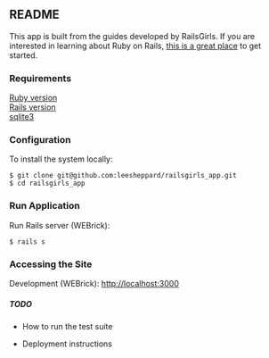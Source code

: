## README

This app is built from the guides developed by RailsGirls. If you are interested in learning about Ruby on Rails, [this is a great place](http://guides.railsgirls.com/app) to get started.

### Requirements

[Ruby version](.ruby-version)<br />
[Rails version](Gemfile#L10)<br />
[sqlite3](#)

### Configuration

To install the system locally:

	$ git clone git@github.com:leesheppard/railsgirls_app.git
	$ cd railsgirls_app
	
### Run Application

Run Rails server (WEBrick):

    $ rails s

### Accessing the Site

Development (WEBrick): [http://localhost:3000](http://localhost:3000)

##### TODO
* How to run the test suite

* Deployment instructions
